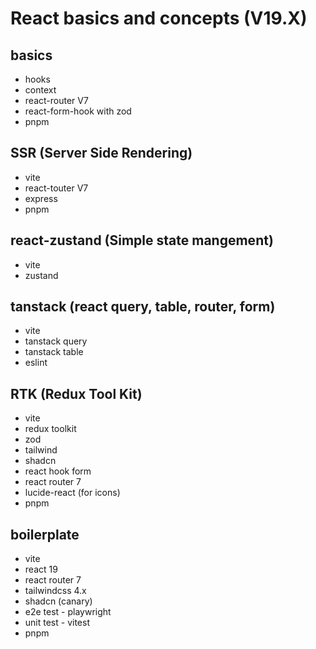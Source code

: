 # React basics and concepts (V19.X)

## basics
- hooks
- context
- react-router V7
- react-form-hook with zod
- pnpm

## SSR (Server Side Rendering)
- vite
- react-touter V7
- express
- pnpm

## react-zustand (Simple state mangement)
- vite
- zustand

## tanstack (react query, table, router, form)
- vite
- tanstack query
- tanstack table
- eslint

## RTK (Redux Tool Kit)
- vite
- redux toolkit
- zod
- tailwind
- shadcn
- react hook form
- react router 7
- lucide-react (for icons)
- pnpm

## boilerplate
- vite
- react 19
- react router 7
- tailwindcss 4.x
- shadcn (canary)
- e2e test - playwright
- unit test - vitest
- pnpm
